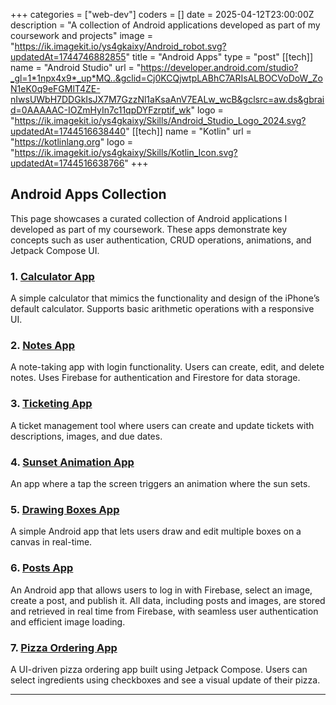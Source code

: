 +++
categories = ["web-dev"]
coders = []
date = 2025-04-12T23:00:00Z
description = "A collection of Android applications developed as part of my coursework and projects"
image = "https://ik.imagekit.io/ys4gkaixy/Android_robot.svg?updatedAt=1744746882855"
title = "Android Apps"
type = "post"
[[tech]]
name = "Android Studio"
url = "https://developer.android.com/studio?_gl=1*1npx4x9*_up*MQ..&gclid=Cj0KCQjwtpLABhC7ARIsALBOCVoDoW_ZoN1eK0q9eFGMlT4ZE-nIwsUWbH7DDGkIsJX7M7GzzNl1aKsaAnV7EALw_wcB&gclsrc=aw.ds&gbraid=0AAAAAC-IOZmHyIn7c11qpDYFzrptif_wk"
logo = "https://ik.imagekit.io/ys4gkaixy/Skills/Android_Studio_Logo_2024.svg?updatedAt=1744516638440"
[[tech]]
name = "Kotlin"
url = "https://kotlinlang.org"
logo = "https://ik.imagekit.io/ys4gkaixy/Skills/Kotlin_Icon.svg?updatedAt=1744516638766"
+++

## **Android Apps Collection**

This page showcases a curated collection of Android applications I developed as part of my coursework. These apps demonstrate key concepts such as user authentication, CRUD operations, animations, and Jetpack Compose UI.

### **1. [Calculator App](/portfolio/android/calculator/)**
A simple calculator that mimics the functionality and design of the iPhone’s default calculator. Supports basic arithmetic operations with a responsive UI.

### **2. [Notes App](/portfolio/android/notesapp/)**
A note-taking app with login functionality. Users can create, edit, and delete notes. Uses Firebase for authentication and Firestore for data storage.

### **3. [Ticketing App](/portfolio/android/ticketingapp/)**
A ticket management tool where users can create and update tickets with descriptions, images, and due dates.

### **4. [Sunset Animation App](/portfolio/android/sunsetanimation/)**
An app where a tap the screen triggers an animation where the sun sets.

### **5. [Drawing Boxes App](/portfolio/android/drawingboxes/)**
A simple Android app that lets users draw and edit multiple boxes on a canvas in real-time. 

### **6. [Posts App](/portfolio/android/postsapp/)**
An Android app that allows users to log in with Firebase, select an image, create a post, and publish it. All data, including posts and images, are stored and retrieved in real time from Firebase, with seamless user authentication and efficient image loading.

### **7. [Pizza Ordering App](/portfolio/android/pizzaapp/)**
A UI-driven pizza ordering app built using Jetpack Compose. Users can select ingredients using checkboxes and see a visual update of their pizza.

---

